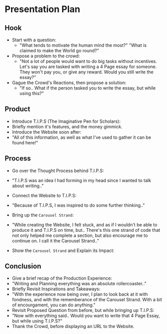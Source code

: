 # Presentation Plan

## Hook
* Start with a question:
  * "What tends to motivate the human mind the most?" "What is claimed to make the World go round?"
* Propose a problem to the crowd:
  * "Not a lot of people would want to do big tasks without incentives. Let's say you are tasked with writing a 4 Page essay for someone. They won't pay you, or give any reward. Would you still write the essay?"
* Gague the Crowd's Reactions, then propose a solution:
  * "If so.. What if the person tasked you to write the essay, but while using this?"
## Product
* Introduce T.I.P.S (The Imaginative Pen for Scholars):
 * Briefly mention it's features, and the money gimmick.
* Introduce the Website soon after:
 * "All of this information, as well as what I've used to gather it can be found here!"
## Process
* Go over the Thought Process behind T.I.P.S:
 * "T.I.P.S was an idea I had forming in my head since I wanted to talk about writing.."
* Connect the Website to T.I.P.S:
 * "Because of T.I.P.S, I was inspired to do some further thinking.." 
* Bring up the `Carousel Strand`:
 * "While creating the Website, I felt stuck, and as if I wouldn't be able to produce it and T.I.P.S on time, but.. There's this one strand of code that not only helped me complete a section, but also encourage me to continue on. I call it the Carousel Strand.."
* Show the `Carousel Strand` and Explain its Impact:
 
  <div class="container">
   <div class="row">
    <div class="col-md-5">

## Conclusion
* Give a brief recap of the Production Experience:
 * "Writing and Planning everything was an absolute rollercoaster.."
* Briefly Revisit Inspirations and Takeaways:
 * "With the experience now being over, I plan to look back at it with fondness, and with the rememberance of the Carousel Strand. With a bit of encourgament, you can do anything."
* Revisit Proposed Question from before, but while bringing up T.I.P.S:
 * "Now with everything said.. Would you want to write that 4 Page Essay, but while using T.I.P.S?"
* Thank the Crowd, before displaying an URL to the Website.
<!-- EXAMPLE

## Hook
* Verbal riddle of GGD

## Product
* GIF/Demo of example/non-example

## Process
* Flowchart of plan
  * MVP: noun -> door -> yes/no
  * Beyond MVP: noun -> word relation API -> noun API -> yes/no, with counterexample
* Code snippets of:
  * MVP
  * Both APIs
  * Challenge with API keys

## Conclusion
* [URL to project]
* Takeaways
  * Less = more: the heart of the riddle was one line of code; it obviously took more to make the entire thing work, but one complicated line of regular expressions was essentially the solution to the riddle
  * Expect the unexpected: it’s important to budget time for things you don’t account for; for example, I didn’t consider the fact that I would need another entire API to detect nouns
  * Determination is key: ironically enough, I had to make my API keys private. At first, it didn’t seem like it was possible, which meant I couldn’t publish my app. But after all of that hard work, I was determined to find a solution, and I found it in config variables.
* "Presentation can’t, but a speech can"


-->
